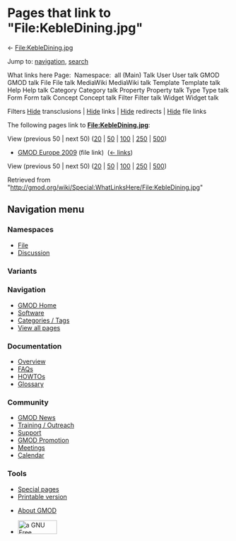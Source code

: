 <div id="mw-page-base" class="noprint">

</div>

<div id="mw-head-base" class="noprint">

</div>

<div id="content" class="mw-body" role="main">

<span id="top"></span>

<div id="mw-js-message" style="display:none;">

</div>



# <span dir="auto">Pages that link to "File:KebleDining.jpg"</span>

<div id="bodyContent">

<div id="contentSub">

←
[File:KebleDining.jpg](/wiki/File:KebleDining.jpg "File:KebleDining.jpg")

</div>

<div id="jump-to-nav" class="mw-jump">

Jump to: [navigation](#mw-navigation), [search](#p-search)

</div>

<div id="mw-content-text">

What links here Page:  Namespace:  all (Main) Talk User User talk GMOD
GMOD talk File File talk MediaWiki MediaWiki talk Template Template talk
Help Help talk Category Category talk Property Property talk Type Type
talk Form Form talk Concept Concept talk Filter Filter talk Widget
Widget talk

Filters
[Hide](/mediawiki/index.php?title=Special:WhatLinksHere/File:KebleDining.jpg&hidetrans=1 "Special:WhatLinksHere/File:KebleDining.jpg")
transclusions \|
[Hide](/mediawiki/index.php?title=Special:WhatLinksHere/File:KebleDining.jpg&hidelinks=1 "Special:WhatLinksHere/File:KebleDining.jpg")
links \|
[Hide](/mediawiki/index.php?title=Special:WhatLinksHere/File:KebleDining.jpg&hideredirs=1 "Special:WhatLinksHere/File:KebleDining.jpg")
redirects \|
[Hide](/mediawiki/index.php?title=Special:WhatLinksHere/File:KebleDining.jpg&hideimages=1 "Special:WhatLinksHere/File:KebleDining.jpg")
file links

The following pages link to
**[File:KebleDining.jpg](/wiki/File:KebleDining.jpg "File:KebleDining.jpg")**:

View (previous 50 \| next 50)
([20](/mediawiki/index.php?title=Special:WhatLinksHere/File:KebleDining.jpg&limit=20 "Special:WhatLinksHere/File:KebleDining.jpg")
\|
[50](/mediawiki/index.php?title=Special:WhatLinksHere/File:KebleDining.jpg&limit=50 "Special:WhatLinksHere/File:KebleDining.jpg")
\|
[100](/mediawiki/index.php?title=Special:WhatLinksHere/File:KebleDining.jpg&limit=100 "Special:WhatLinksHere/File:KebleDining.jpg")
\|
[250](/mediawiki/index.php?title=Special:WhatLinksHere/File:KebleDining.jpg&limit=250 "Special:WhatLinksHere/File:KebleDining.jpg")
\|
[500](/mediawiki/index.php?title=Special:WhatLinksHere/File:KebleDining.jpg&limit=500 "Special:WhatLinksHere/File:KebleDining.jpg"))

- [GMOD Europe 2009](/wiki/GMOD_Europe_2009 "GMOD Europe 2009") (file
  link) ‎ <span class="mw-whatlinkshere-tools">([←
  links](/mediawiki/index.php?title=Special:WhatLinksHere&target=GMOD+Europe+2009 "Special:WhatLinksHere"))</span>

View (previous 50 \| next 50)
([20](/mediawiki/index.php?title=Special:WhatLinksHere/File:KebleDining.jpg&limit=20 "Special:WhatLinksHere/File:KebleDining.jpg")
\|
[50](/mediawiki/index.php?title=Special:WhatLinksHere/File:KebleDining.jpg&limit=50 "Special:WhatLinksHere/File:KebleDining.jpg")
\|
[100](/mediawiki/index.php?title=Special:WhatLinksHere/File:KebleDining.jpg&limit=100 "Special:WhatLinksHere/File:KebleDining.jpg")
\|
[250](/mediawiki/index.php?title=Special:WhatLinksHere/File:KebleDining.jpg&limit=250 "Special:WhatLinksHere/File:KebleDining.jpg")
\|
[500](/mediawiki/index.php?title=Special:WhatLinksHere/File:KebleDining.jpg&limit=500 "Special:WhatLinksHere/File:KebleDining.jpg"))

</div>

<div class="printfooter">

Retrieved from
"<http://gmod.org/wiki/Special:WhatLinksHere/File:KebleDining.jpg>"

</div>

<div id="catlinks" class="catlinks catlinks-allhidden">

</div>

<div class="visualClear">

</div>

</div>

</div>

<div id="mw-navigation">

## Navigation menu

<div id="mw-head">



<div id="left-navigation">

<div id="p-namespaces" class="vectorTabs" role="navigation"
aria-labelledby="p-namespaces-label">

### Namespaces

- <span id="ca-nstab-image"><a href="/wiki/File:KebleDining.jpg" accesskey="c"
  title="View the file page [c]">File</a></span>
- <span id="ca-talk"><a
  href="/mediawiki/index.php?title=File_talk:KebleDining.jpg&amp;action=edit&amp;redlink=1"
  accesskey="t"
  title="Discussion about the content page [t]">Discussion</a></span>

</div>

<div id="p-variants" class="vectorMenu emptyPortlet" role="navigation"
aria-labelledby="p-variants-label">

### 

### Variants[](#)

<div class="menu">

</div>

</div>

</div>

<div id="right-navigation">





</div>



</div>

</div>

</div>

<div id="mw-panel">

<div id="p-logo" role="banner">

<a href="/wiki/Main_Page"
style="background-image: url(http://gmod.org/images/GMOD-cogs.png);"
title="Visit the main page"></a>

</div>

<div id="p-Navigation" class="portal" role="navigation"
aria-labelledby="p-Navigation-label">

### Navigation

<div class="body">

- <span id="n-GMOD-Home">[GMOD Home](/wiki/Main_Page)</span>
- <span id="n-Software">[Software](/wiki/GMOD_Components)</span>
- <span id="n-Categories-.2F-Tags">[Categories /
  Tags](/wiki/Categories)</span>
- <span id="n-View-all-pages">[View all
  pages](/wiki/Special:AllPages)</span>

</div>

</div>

<div id="p-Documentation" class="portal" role="navigation"
aria-labelledby="p-Documentation-label">

### Documentation

<div class="body">

- <span id="n-Overview">[Overview](/wiki/Overview)</span>
- <span id="n-FAQs">[FAQs](/wiki/Category:FAQ)</span>
- <span id="n-HOWTOs">[HOWTOs](/wiki/Category:HOWTO)</span>
- <span id="n-Glossary">[Glossary](/wiki/Glossary)</span>

</div>

</div>

<div id="p-Community" class="portal" role="navigation"
aria-labelledby="p-Community-label">

### Community

<div class="body">

- <span id="n-GMOD-News">[GMOD News](/wiki/GMOD_News)</span>
- <span id="n-Training-.2F-Outreach">[Training /
  Outreach](/wiki/Training_and_Outreach)</span>
- <span id="n-Support">[Support](/wiki/Support)</span>
- <span id="n-GMOD-Promotion">[GMOD
  Promotion](/wiki/GMOD_Promotion)</span>
- <span id="n-Meetings">[Meetings](/wiki/Meetings)</span>
- <span id="n-Calendar">[Calendar](/wiki/Calendar)</span>

</div>

</div>

<div id="p-tb" class="portal" role="navigation"
aria-labelledby="p-tb-label">

### Tools

<div class="body">

- <span id="t-specialpages"><a href="/wiki/Special:SpecialPages" accesskey="q"
  title="A list of all special pages [q]">Special pages</a></span>
- <span id="t-print"><a
  href="/mediawiki/index.php?title=Special:WhatLinksHere/File:KebleDining.jpg&amp;printable=yes"
  rel="alternate" accesskey="p"
  title="Printable version of this page [p]">Printable version</a></span>

</div>

</div>

</div>

</div>

<div id="footer" role="contentinfo">

- <span id="footer-places-about">[About
  GMOD](/wiki/GMOD:About "GMOD:About")</span>

<!-- -->

- <span id="footer-copyrightico">[<img src="http://www.gnu.org/graphics/gfdl-logo-small.png" width="88"
  height="31" alt="a GNU Free Documentation License" />](http://www.gnu.org/licenses/fdl-1.3.html)</span>




</div>
